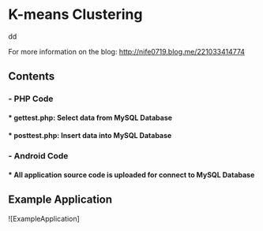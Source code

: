 # K-means Clustering
dd

For more information on the blog: http://nife0719.blog.me/221033414774 

## Contents
### - PHP Code
#### * gettest.php: Select data from MySQL Database
#### * posttest.php: Insert data into MySQL Database

### - Android Code
#### * All application source code is uploaded for connect to MySQL Database

## Example Application
![ExampleApplication]

[What is K-means]: https://github.com/yoondowon/Machine_Learning_Study/blob/master/Clustering/K-means/Kmeans_1.png


